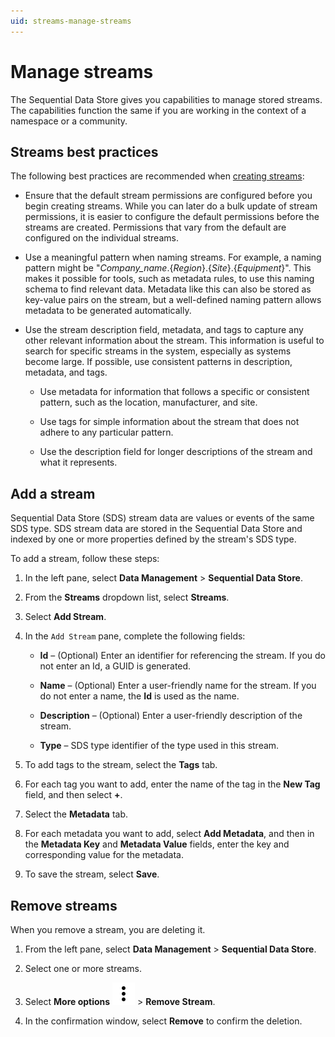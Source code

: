 ```yaml
---
uid: streams-manage-streams
---
```


# Manage streams

The Sequential Data Store gives you capabilities to manage stored streams. The capabilities function the same if you are working in the context of a namespace or a community.

## Streams best practices

The following best practices are recommended when [creating streams](#add-a-stream):

- Ensure that the default stream permissions are configured before you begin creating streams. While you can later do a bulk update of stream permissions, it is easier to configure the default permissions before the streams are created. Permissions that vary from the default are configured on the individual streams.

- Use a meaningful pattern when naming streams. For example, a naming pattern might be "*Company_name*.{*Region*}.{*Site*}.{*Equipment*}". This makes it possible for tools, such as metadata rules, to use this naming schema to find relevant data. Metadata like this can also be stored as key-value pairs on the stream, but a well-defined naming pattern allows metadata to be generated automatically. 

- Use the stream description field, metadata, and tags to capture any other relevant information about the stream. This information is useful to search for specific streams in the system, especially as systems become large. If possible, use consistent patterns in description, metadata, and tags.

   - Use metadata for information that follows a specific or consistent pattern, such as the location, manufacturer, and site. 
   
   - Use tags for simple information about the stream that does not adhere to any particular pattern.
   
   - Use the description field for longer descriptions of the stream and what it represents.

## Add a stream

Sequential Data Store (SDS) stream data are values or events of the same SDS type. SDS stream data are stored in the Sequential Data Store and indexed by one or more properties defined by the stream's SDS type. 

To add a stream, follow these steps:

1. In the left pane, select **Data Management** > **Sequential Data Store**.
   
1. From the **Streams** dropdown list, select **Streams**.
 
1. Select **Add Stream**.

1. In the `Add Stream` pane, complete the following fields:

   - **Id** &ndash; (Optional) Enter an identifier for referencing the stream. If you do not enter an Id, a GUID is generated.

   - **Name** &ndash; (Optional) Enter a user-friendly name for the stream. If you do not enter a name, the **Id** is used as the name. 

   - **Description** &ndash; (Optional) Enter a user-friendly description of the stream.

   - **Type** &ndash; SDS type identifier of the type used in this stream.

1. To add tags to the stream, select the **Tags** tab.

1. For each tag you want to add, enter the name of the tag in the **New Tag** field, and then select **+**. 

1. Select the **Metadata** tab.

1. For each metadata you want to add, select **Add Metadata**, and then in the **Metadata Key** and **Metadata Value** fields, enter the key and corresponding value for the metadata.

1. To save the stream, select **Save**.

## Remove streams

When you remove a stream, you are deleting it.

1. From the left pane, select **Data Management** > **Sequential Data Store**.

1. Select one or more streams.

1. Select **More options** ![More options icon](../../../_icons/default/dots-vertical.svg) > **Remove Stream**.

1. In the confirmation window, select **Remove** to confirm the deletion.
